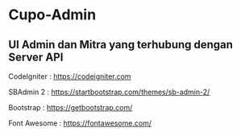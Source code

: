 # Cupo-Admin

UI Admin dan Mitra yang terhubung dengan Server API
--

CodeIgniter : https://codeigniter.com

SBAdmin 2 : https://startbootstrap.com/themes/sb-admin-2/

Bootstrap : https://getbootstrap.com/

Font Awesome : https://fontawesome.com/
